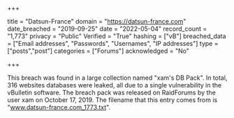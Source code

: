 +++

title = "Datsun-France"
domain = "https://datsun-france.com"
date_breached = "2019-09-25"
date = "2022-05-04"
record_count = "1,773"
privacy = "Public"
Verified = "True"
hashing = ["vB"]
breached_data = ["Email addresses", "Passwords", "Usernames", "IP addresses"]
type = ["posts","post"]
categories = ["Forums"]
acknowledged = "No"


+++


This breach was found in a large collection named "xam's DB Pack". In total, 316 websites databases were leaked, all due to a single vulnerability in the vBulletin software. The breach pack was released on RaidForums by the user xam on October 17, 2019. The filename that this entry comes from is "www.datsun-france.com_1773.txt".

